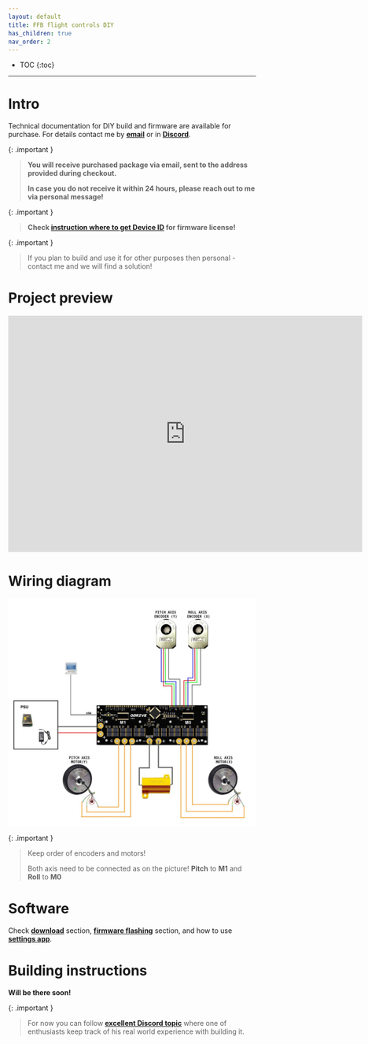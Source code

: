 ```yaml
---
layout: default
title: FFB flight controls DIY
has_children: true
nav_order: 2
---
```


- TOC
{:toc}

---
# Intro
Technical documentation for DIY build and firmware are available for purchase. For details contact me by <a href="mailto:ffbeast.devices@gmail.com"><b>email</b></a> or in [**Discord**](https://discordapp.com/users/606515769542443019).

{: .important }
> **You will receive purchased package via email, sent to the address provided during checkout.** 
> 
>**In case you do not receive it within 24 hours, please reach out to me via personal message!**

{: .important }
> **Check [instruction where to get Device ID](../../assets/images/deviceId.jpg) for firmware license!**

<script async src="https://js.stripe.com/v3/pricing-table.js"></script>
<stripe-pricing-table pricing-table-id="prctbl_1OxSLhAUMJA5adUcwf9XqC0I"
publishable-key="pk_live_51N3FsMAUMJA5adUcbQwaE8tIDLRbB2bW94T4SqdYEUYhwdWbFbXKoHiOzETl6WpBpZRtQtBqq701Ug5q8gA1CVn500WyNLoWsx">
</stripe-pricing-table>

{: .important }
> If you plan to build and use it for other purposes then personal - contact me and we will find a solution! 

# Project preview
<iframe src="https://gmail2239807.autodesk360.com/shares/public/SH512d4QTec90decfa6e73dd6a088a09dc43?mode=embed" width="720" height="480" allowfullscreen="true" webkitallowfullscreen="true" mozallowfullscreen="true"  frameborder="0"></iframe>

# Wiring diagram
[<img src="../../assets/images/dual_axis_wiring_diagram.jpg" width="720">](../../assets/images/dual_axis_wiring_diagram.jpg)

{: .important }
>Keep order of encoders and motors! 
> 
>Both axis need to be connected as on the picture! **Pitch** to **M1** and **Roll** to **M0**

# Software

Check [**download**](downloads.md) section, [**firmware flashing**](software_firmware_flashing.html) section,
and how to use [**settings app**](software_hardware_settings_ui.html).

# Building instructions
**Will be there soon!**

{: .important }
> For now you can follow [**excellent Discord topic**](https://discord.gg/3pc2Zuf7DW) where one of enthusiasts keep track of his real world experience with building it. 
